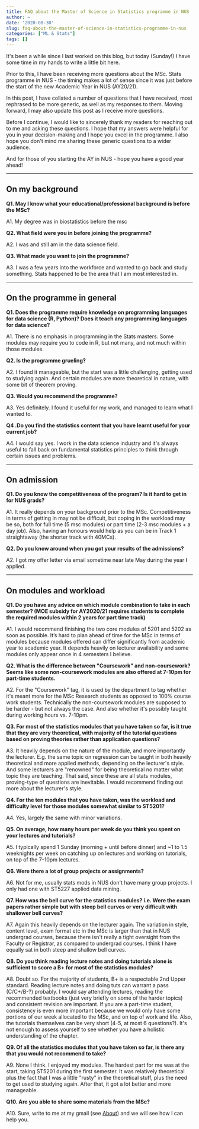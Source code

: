 ```yaml
---
title: FAQ about the Master of Science in Statistics programme in NUS
author: ~
date: '2020-08-30'
slug: faq-about-the-master-of-science-in-statistics-programme-in-nus
categories: ["ML & Stats"]
tags: []
---
```


It's been a while since I last worked on this blog, but today (Sunday!) I have some time in my hands to write a little bit here.

Prior to this, I have been receiving more questions about the MSc. Stats programme in NUS - the timing makes a lot of sense since it was just before the start of the new Academic Year in NUS (AY20/21).

In this post, I have collated a number of questions that I have received, most rephrased to be more generic, as well as my responses to them. Moving forward, I may also update this post as I receive more questions.

Before I continue, I would like to sincerely thank my readers for reaching out to me and asking these questions. I hope that my answers were helpful for you in your decision-making and I hope you excel in the programme. I also hope you don't mind me sharing these generic questions to a wider audience.

And for those of you starting the AY in NUS - hope you have a good year ahead!

----

## On my background

__Q1. May I know what your educational/professional background is before the MSc?__

A1. My degree was in biostatistics before the msc
	
__Q2. What field were you in before joining the programme?__

A2. I was and still am in the data science field.

__Q3. What made you want to join the programme?__

A3. I was a few years into the workforce and wanted to go back and study something. Stats happened to be the area that I am most interested in.

----

## On the programme in general

__Q1. Does the programme require knowledge on programming languages for data science (R, Python)? Does it teach any programming languages for data science?__

A1. There is no emphasis in programming in the Stats masters. Some modules may require you to code in R, but not many, and not much within those modules.
	
__Q2. Is the programme grueling?__

A2. I found it manageable, but the start was a little challenging, getting used to studying again. And certain modules are more theoretical in nature, with some bit of theorem proving.

__Q3. Would you recommend the programme?__

A3. Yes definitely. I found it useful for my work, and managed to learn what I wanted to.

__Q4 .Do you find the statistics content that you have learnt useful for your current job?__
 
A4. I would say yes. I work in the data science industry and it's always useful to fall back on fundamental statistics principles to think through certain issues and problems.

----

## On admission

__Q1. Do you know the competitiveness of the program? Is it hard to get in for NUS grads?__

A1. It really depends on your background prior to the MSc. Competitiveness in terms of getting in may not be difficult, but coping in the workload may be so, both for full time (5 msc modules) or part time (2-3 msc modules + a day job). Also, having an honours would help as you can be in Track 1 straightaway (the shorter track with 40MCs).
 
__Q2. Do you know around when you got your results of the admissions?__

A2. I got my offer letter via email sometime near late May during the year I applied.

----

## On modules and workload
 
__Q1. Do you have any advice on which module combination to take in each semester? (MOE subsidy for AY2020/21 requires students to complete the required modules within 2 years for part time track)__

A1. I would recommend finishing the two core modules of 5201 and 5202 as soon as possible. It’s hard to plan ahead of time for the MSc in terms of modules because modules offered can differ significantly from academic year to academic year. It depends heavily on lecturer availability and some modules only appear once in 4 semesters I believe.

__Q2. What is the difference between "Coursework" and non-coursework? Seems like some non-coursework modules are also offered at 7-10pm for part-time students.__

A2. For the "Coursework" tag, it is used by the department to tag whether it's meant more for the MSc Research students as opposed to 100% course work students. Technically the non-coursework modules are supposed to be harder - but not always the case. And also whether it's possibly taught during working hours vs. 7-10pm.

__Q3. For most of the statistics modules that you have taken so far, is it true that they are very theoretical, with majority of the tutorial questions based on proving theories rather than application questions?__

A3. It heavily depends on the nature of the module, and more importantly the lecturer. E.g. the same topic on regression can be taught in both heavily theoretical and more applied methods, depending on the lecturer's style. And some lecturers are "renowned" for being theoretical no matter what topic they are teaching. That said, since these are all stats modules, proving-type of questions are inevitable. I would recommend finding out more about the lecturer's style.

__Q4. For the ten modules that you have taken, was the workload and difficulty level for those modules somewhat similar to ST5201?__

A4. Yes, largely the same with minor variations.
 
__Q5. On average, how many hours per week do you think you spent on your lectures and tutorials?__

A5. I typically spend 1 Sunday (morning + until before dinner) and ~1 to 1.5 weeknights per week on catching up on lectures and working on tutorials, on top of the 7-10pm lectures. 

__Q6. Were there a lot of group projects or assignments?__

A6. Not for me, usually stats mods in NUS don't have many group projects. I only had one with ST5227 applied data mining.
 
__Q7. How was the bell curve for the statistics modules? i.e. Were the exam papers rather simple but with steep bell curves or very difficult with shallower bell curves?__
 
A7. Again this heavily depends on the lecturer again. The variation in style, content level, exam format etc in the MSc is larger than that in NUS undergrad courses, because there isn't really a tight oversight from the Faculty or Registrar, as compared to undergrad courses. I think I have equally sat in both steep and shallow bell curves.

__Q8. Do you think reading lecture notes and doing tutorials alone is sufficient to score a B+ for most of the statistics modules?__

A8. Doubt so. For the majority of students, B+ is a respectable 2nd Upper standard. Reading lecture notes and doing tuts can warrant a pass (C/C+/B-?) probably. I would say attending lectures, reading the recommended textbooks (just very briefly on some of the harder topics) and consistent revision are important. If you are a part-time student, consistency is even more important because we would only have some portions of our week allocated to the MSc, and on top of work and life. Also, the tutorials themselves can be very short (4-5, at most 6 questions?). It's not enough to assess yourself to see whether you have a holistic understanding of the chapter.

__Q9. Of all the statistics modules that you have taken so far, is there any that you would not recommend to take?__
  
A9. None I think. I enjoyed my modules. The hardest part for me was at the start, taking ST5201 during the first semester. It was relatively theoretical plus the fact that I was a little "rusty" in the theoretical stuff, plus the need to get used to studying again. After that, it got a lot better and more manageable.

__Q10. Are you able to share some materials from the MSc?__

A10. Sure, write to me at my gmail (see [About](https://thestatsguy.rbind.io/about/)) and we will see how I can help you.
